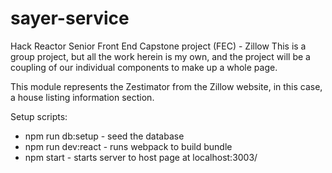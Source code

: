 # sayer-service

Hack Reactor Senior Front End Capstone project (FEC) - Zillow
This is a group project, but all the work herein is my own, and the project will
be a coupling of our individual components to make up a whole page.


This module represents the Zestimator from the Zillow website,
  in this case, a house listing information section.

Setup scripts:

 - npm run db:setup - seed the database
 - npm run dev:react - runs webpack to build bundle
 - npm start - starts server to host page at localhost:3003/
